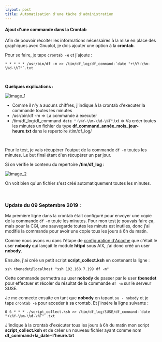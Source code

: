```yaml
---
layout: post
title: Automatisation d'une tâche d'administration
---
```


#### __Ajout d'une commande dans la Crontab__

Afin de pouvoir récolter les informations nécessaires à la mise en place des graphiques avec Gnuplot, je dois ajouter une option à la __crontab__.

Pour se faire, je tape `crontab -e` et j'ajoute :
```
* * * * * /usr/bin/df -m >> /tim/df_log/df_command-`date "+\%Y-\%m-\%d-\%T"`.txt
```

&nbsp;

__Quelques explications :__

![image_1](http://image.noelshack.com/fichiers/2019/35/3/1566996996-cron.png)


- Comme il n'y a aucuns chiffres, j'indique à la crontab d'executer la commande toutes les minutes
- /usr/bin/df -m => La commande à executer
- /tim/df_log/df_command-`date "+\%Y-\%m-\%d-\%T"`.txt => Va créer toutes les minutes un fichier du type __df_command_année_mois_jour-heure.txt__ dans le repertoire /tim/df_log/

&nbsp;

Pour le test, je vais récupérer l'output de la commande `df -m` toutes les minutes. Le but final étant d'en récupérer un par jour. 

Si on vérifie le contenu du repertoire __/tim/df_log__ :

![image_2](http://image.noelshack.com/fichiers/2019/35/3/1566997454-cron-ok.jpg)


On voit bien qu'un fichier s'est créé automatiquement toutes les minutes.

&nbsp;
### __Update du 09 Septembre 2019 :__

Ma première ligne dans la crontab était configuré pour envoyer une copie de la commande `df -m` toute les minutes. Pour mon test je pouvais faire ça, mais pour la CGI, une sauvegarde toutes les minuts est inutiles, donc j'ai modifié la commande pour avoir une copie tous les jours à 6h du matin.

Comme nous avons vu dans l'étape de [configuration d'Apache]() que c'était le user __nobody__ qui lançait le module __httpd__ sous AIX, j'ai donc créé un user __nobody__. 

Ensuite, j'ai créé un petit script __script_collect.ksh__ en contenant la ligne :
```
ssh tbenedet@localhost "ssh 192.168.7.199 df -m"
```
Cette commande permettra au user __nobody__ de passer par le user __tbenedet__ pour effectuer et récoler du résultat de la commande `df -m` sur le serveur SUSE.

Je me connecte ensuite en tant que __nobody__ en tapant `su - nobody` et je tape `crontab -e` pour acceder à sa crontab. Et j'insère la ligne suivante : 

```
0 6 * * * ./script_collect.ksh >> /tim/df_log/SUSE/df_command-`date "+\%Y-\%m-\%d-\%T"`.txt
```

J'indique à la crontab d'exécuter tous les jours à 6h du matin mon script __script_collect.ksh__ et de créer un nouveau fichier ayant comme nom __df_command+la_date+l'heure.txt__


